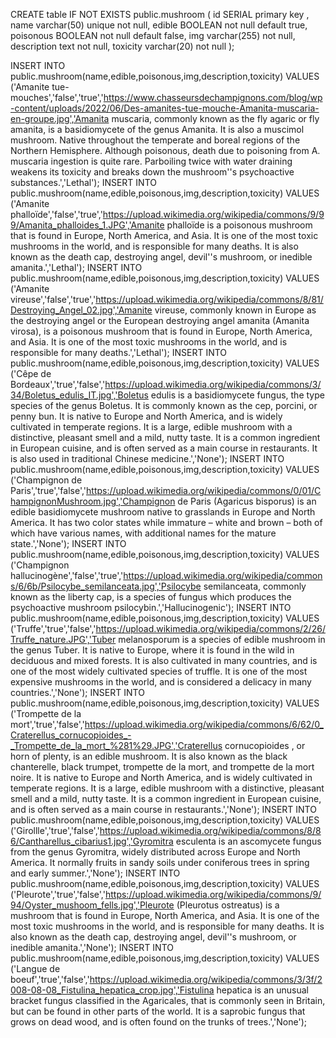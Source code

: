 CREATE table IF NOT EXISTS public.mushroom (
	id SERIAL primary key ,
	name varchar(50) unique not null,
	edible BOOLEAN not null default true,
	poisonous BOOLEAN not null default false,
	img varchar(255) not null,
	description text not null,
	toxicity varchar(20) not null
);


INSERT INTO public.mushroom(name,edible,poisonous,img,description,toxicity) VALUES ('Amanite tue-mouches','false','true','https://www.chasseursdechampignons.com/blog/wp-content/uploads/2022/06/Des-amanites-tue-mouche-Amanita-muscaria-en-groupe.jpg','Amanita muscaria, commonly known as the fly agaric or fly amanita, is a basidiomycete of the genus Amanita. It is also a muscimol mushroom. Native throughout the temperate and boreal regions of the Northern Hemisphere. Although poisonous, death due to poisoning from A. muscaria ingestion is quite rare. Parboiling twice with water draining weakens its toxicity and breaks down the mushroom''s psychoactive substances.','Lethal');
INSERT INTO public.mushroom(name,edible,poisonous,img,description,toxicity) VALUES ('Amanite phalloïde','false','true','https://upload.wikimedia.org/wikipedia/commons/9/99/Amanita_phalloides_1.JPG','Amanite phalloïde is a poisonous mushroom that is found in Europe, North America, and Asia. It is one of the most toxic mushrooms in the world, and is responsible for many deaths. It is also known as the death cap, destroying angel, devil''s mushroom, or inedible amanita.','Lethal');
INSERT INTO public.mushroom(name,edible,poisonous,img,description,toxicity) VALUES ('Amanite vireuse','false','true','https://upload.wikimedia.org/wikipedia/commons/8/81/Destroying_Angel_02.jpg','Amanite vireuse, commonly known in Europe as the destroying angel or the European destroying angel amanita (Amanita virosa), is a poisonous mushroom that is found in Europe, North America, and Asia. It is one of the most toxic mushrooms in the world, and is responsible for many deaths.','Lethal');
INSERT INTO public.mushroom(name,edible,poisonous,img,description,toxicity) VALUES ('Cêpe de Bordeaux','true','false','https://upload.wikimedia.org/wikipedia/commons/3/34/Boletus_edulis_IT.jpg','Boletus edulis is a basidiomycete fungus, the type species of the genus Boletus. It is commonly known as the cep, porcini, or penny bun. It is native to Europe and North America, and is widely cultivated in temperate regions. It is a large, edible mushroom with a distinctive, pleasant smell and a mild, nutty taste. It is a common ingredient in European cuisine, and is often served as a main course in restaurants. It is also used in traditional Chinese medicine.','None');
INSERT INTO public.mushroom(name,edible,poisonous,img,description,toxicity) VALUES ('Champignon de Paris','true','false','https://upload.wikimedia.org/wikipedia/commons/0/01/ChampignonMushroom.jpg','Champignon de Paris (Agaricus bisporus) is an edible basidiomycete mushroom native to grasslands in Europe and North America. It has two color states while immature – white and brown – both of which have various names, with additional names for the mature state.','None');
INSERT INTO public.mushroom(name,edible,poisonous,img,description,toxicity) VALUES ('Champignon hallucinogène','false','true','https://upload.wikimedia.org/wikipedia/commons/6/6b/Psilocybe_semilanceata.jpg','Psilocybe semilanceata, commonly known as the liberty cap, is a species of fungus which produces the psychoactive mushroom psilocybin.','Hallucinogenic');
INSERT INTO public.mushroom(name,edible,poisonous,img,description,toxicity) VALUES ('Truffe','true','false','https://upload.wikimedia.org/wikipedia/commons/2/26/Truffe_nature.JPG','Tuber melanosporum is a species of edible mushroom in the genus Tuber. It is native to Europe, where it is found in the wild in deciduous and mixed forests. It is also cultivated in many countries, and is one of the most widely cultivated species of truffle. It is one of the most expensive mushrooms in the world, and is considered a delicacy in many countries.','None');
INSERT INTO public.mushroom(name,edible,poisonous,img,description,toxicity) VALUES ('Trompette de la mort','true','false','https://upload.wikimedia.org/wikipedia/commons/6/62/0_Craterellus_cornucopioides_-_Trompette_de_la_mort_%281%29.JPG','Craterellus cornucopioides , or horn of plenty, is an edible mushroom. It is also known as the black chanterelle, black trumpet, trompette de la mort, and trompette de la mort noire. It is native to Europe and North America, and is widely cultivated in temperate regions. It is a large, edible mushroom with a distinctive, pleasant smell and a mild, nutty taste. It is a common ingredient in European cuisine, and is often served as a main course in restaurants.','None');
INSERT INTO public.mushroom(name,edible,poisonous,img,description,toxicity) VALUES ('Girollle','true','false','https://upload.wikimedia.org/wikipedia/commons/8/86/Cantharellus_cibarius1.jpg','Gyromitra esculenta is an ascomycete fungus from the genus Gyromitra, widely distributed across Europe and North America. It normally fruits in sandy soils under coniferous trees in spring and early summer.','None');
INSERT INTO public.mushroom(name,edible,poisonous,img,description,toxicity) VALUES ('Pleurote','true','false','https://upload.wikimedia.org/wikipedia/commons/9/94/Oyster_mushoom_fells.jpg','Pleurote (Pleurotus ostreatus) is a mushroom that is found in Europe, North America, and Asia. It is one of the most toxic mushrooms in the world, and is responsible for many deaths. It is also known as the death cap, destroying angel, devil''s mushroom, or inedible amanita.','None');
INSERT INTO public.mushroom(name,edible,poisonous,img,description,toxicity) VALUES ('Langue de boeuf','true','false','https://upload.wikimedia.org/wikipedia/commons/3/3f/2008-08-08_Fistulina_hepatica_crop.jpg','Fistulina hepatica is an unusual bracket fungus classified in the Agaricales, that is commonly seen in Britain, but can be found in other parts of the world. It is a saprobic fungus that grows on dead wood, and is often found on the trunks of trees.','None');